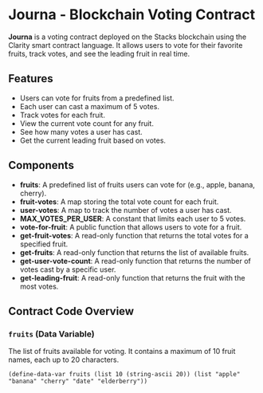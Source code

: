# Journa - Blockchain Voting Contract

**Journa** is a voting contract deployed on the Stacks blockchain using the Clarity smart contract language. It allows users to vote for their favorite fruits, track votes, and see the leading fruit in real time.

## Features

- Users can vote for fruits from a predefined list.
- Each user can cast a maximum of 5 votes.
- Track votes for each fruit.
- View the current vote count for any fruit.
- See how many votes a user has cast.
- Get the current leading fruit based on votes.

## Components

- **fruits**: A predefined list of fruits users can vote for (e.g., apple, banana, cherry).
- **fruit-votes**: A map storing the total vote count for each fruit.
- **user-votes**: A map to track the number of votes a user has cast.
- **MAX_VOTES_PER_USER**: A constant that limits each user to 5 votes.
- **vote-for-fruit**: A public function that allows users to vote for a fruit.
- **get-fruit-votes**: A read-only function that returns the total votes for a specified fruit.
- **get-fruits**: A read-only function that returns the list of available fruits.
- **get-user-vote-count**: A read-only function that returns the number of votes cast by a specific user.
- **get-leading-fruit**: A read-only function that returns the fruit with the most votes.

## Contract Code Overview

### `fruits` (Data Variable)
The list of fruits available for voting. It contains a maximum of 10 fruit names, each up to 20 characters.

```clarity
(define-data-var fruits (list 10 (string-ascii 20)) (list "apple" "banana" "cherry" "date" "elderberry"))
